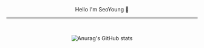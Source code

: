 
<!--
**sy2027j/sy2027j** is a ✨ _special_ ✨ repository because its `README.md` (this file) appears on your GitHub profile.

Here are some ideas to get you started:

- 🔭 I’m currently working on ...
- 🌱 I’m currently learning ...
- 👯 I’m looking to collaborate on ...
- 🤔 I’m looking for help with ...
- 💬 Ask me about ...
- 📫 How to reach me: ...
- 😄 Pronouns: ...
- ⚡ Fun fact: ...
-->

<div align=center>
    Hello I'm SeoYoung 👋
    <hr>
  <br/>
</div>
<div align=center>

![Anurag's GitHub stats](https://github-readme-stats.vercel.app/api?username=sy2027j&show_icons=true&theme=radical)
</div>
